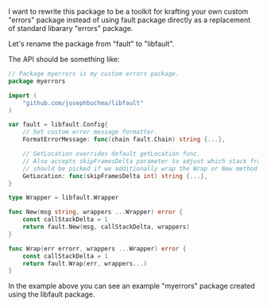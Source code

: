 

I want to rewrite this package to be a toolkit for krafting your own custom "errors" package instead of using fault package directly as a replacement of standard libarary "errors" package.

Let's rename the package from "fault" to "libfault".

The API should be something like:


```go
// Package myerrors is my custom errors package.
package myerrors

import (
	"github.com/josephbuchma/libfault"
)

var fault = libfault.Config{
	// Set custom error message formatter.
	FormatErrorMessage: func(chain fault.Chain) string {...},

	// GetLocation overrides default getLocation func.
	// Also accepts skipFramesDelta parameter to adjust which stack frame
	// should be picked if we additionally wrap the Wrap or New method call.
	GetLocation: func(skipFramesDelta int) string {...},
}

type Wrapper = libfault.Wrapper

func New(msg string, wrappers ...Wrapper) error {
	const callStackDelta = 1
	return fault.New(msg, callStackDelta, wrappers)
}

func Wrap(err errorr, wrappers ...Wrapper) error {
	const callStackDelta = 1
	return fault.Wrap(err, wrappers...)
}
```

In the example above you can see an example "myerrors" package created using the libfault package.